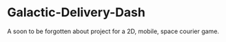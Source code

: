 # Galactic-Delivery-Dash
A soon to be forgotten about project for a 2D, mobile, space courier game.
